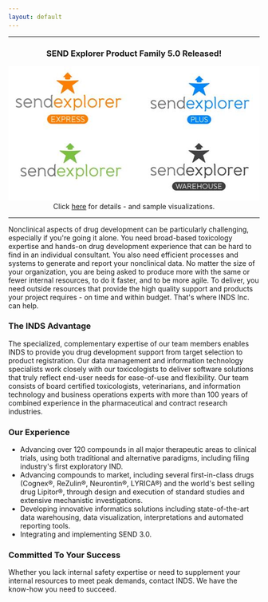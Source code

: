 ```yaml
---
layout: default
---
```


<!--
<div style="text-align:center">
<hr>
<a href="http://inds-inc.com/2016/02/03/we-hiring/"><img src="/assets/images/we-are-hiring.png"></a><br>
<a href="http://inds-inc.com/2016/02/03/we-hiring/">Click here for details</a>
<hr>
</div>
-->

---

<div style="text-align:center">
  <h3>SEND Explorer Product Family 5.0 Released!</h3>

  <img src="/assets/images/se-logos.jpg" alt="">
  <br>
  Click <a href="http://inds-inc.com/sendexplorer">here</a> for details - and sample visualizations.
</div>

---

Nonclinical aspects of drug development can be particularly challenging,
especially if you're going it alone. You need broad-based toxicology expertise
and hands-on drug development experience that can be hard to find in an
individual consultant. You also need efficient processes and systems to generate
and report your nonclinical data. No matter the size of your organization, you
are being asked to produce more with the same or fewer internal resources, to do
it faster, and to be more agile. To deliver, you need outside resources that
provide the high quality support and products your project requires - on time
and within budget. That's where INDS Inc. can help.

### The INDS Advantage

The specialized, complementary expertise of our team members enables INDS to
provide you drug development support from target selection to product
registration. Our data management and information technology specialists work
closely with our toxicologists to deliver software solutions that truly reflect
end-user needs for ease-of-use and flexibility. Our team consists of board
certified toxicologists, veterinarians, and information technology and business
operations experts with more than 100 years of combined experience in the
pharmaceutical and contract research industries.

### Our Experience

-   Advancing over 120 compounds in all major therapeutic areas to clinical
    trials, using both traditional and alternative paradigms, including filing
    industry's first exploratory IND.
-   Advancing compounds to market, including several first-in-class drugs
    (Cognex®, ReZulin®, Neurontin®, LYRICA®) and the world's best selling drug
    Lipitor®, through design and execution of standard studies and extensive
    mechanistic investigations.
-   Developing innovative informatics solutions including state-of-the-art data
    warehousing, data visualization, interpretations and automated
    reporting tools.
-   Integrating and implementing SEND 3.0.

### Committed To Your Success

Whether you lack internal safety expertise or need to supplement your internal
resources to meet peak demands, contact INDS. We have the know-how you need to
succeed.
